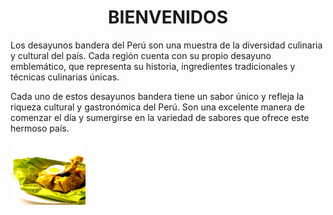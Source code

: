 <h1 align= center>BIENVENIDOS</h1> 
Los desayunos bandera del Perú son una muestra de la diversidad culinaria y cultural del país. Cada región cuenta con su propio desayuno emblemático, que representa su historia, ingredientes tradicionales y técnicas culinarias únicas.

Cada uno de estos desayunos bandera tiene un sabor único y refleja la riqueza cultural y gastronómica del Perú. Son una excelente manera de comenzar el día y sumergirse en la variedad de sabores que ofrece este hermoso país.

<img src="Images/img_7.jpg" alt="" width="120" height="100"/>
